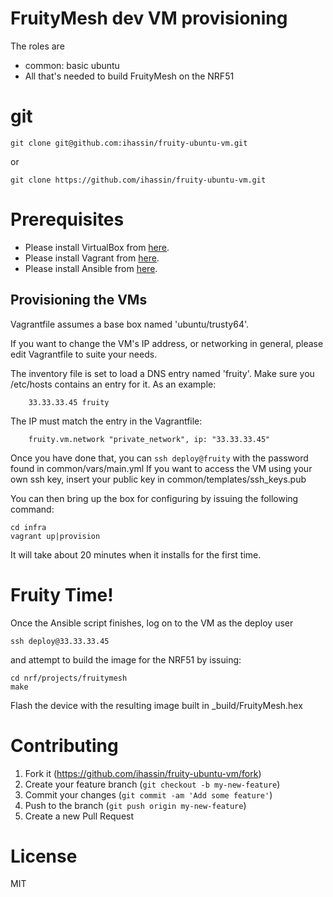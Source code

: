 # FruityMesh dev VM provisioning

The roles are

- common: basic ubuntu
- All that's needed to build FruityMesh on the NRF51 

# git

```
git clone git@github.com:ihassin/fruity-ubuntu-vm.git
```
or

```
git clone https://github.com/ihassin/fruity-ubuntu-vm.git
```

# Prerequisites

* Please install VirtualBox from [here](https://www.virtualbox.org/wiki/Downloads).
* Please install Vagrant from [here](https://docs.vagrantup.com/v2/installation).
* Please install Ansible from [here](http://docs.ansible.com/ansible/intro_installation.html#getting-ansible).

## Provisioning the VMs

Vagrantfile assumes a base box named 'ubuntu/trusty64'.

If you want to change the VM's IP address, or networking in general, please edit Vagrantfile to suite your needs.

The inventory file is set to load a DNS entry named 'fruity'. Make sure you /etc/hosts contains an entry for it. As an example:

```
    33.33.33.45	fruity
```

The IP must match the entry in the Vagrantfile:

```
    fruity.vm.network "private_network", ip: "33.33.33.45"
```

Once you have done that, you can ```ssh deploy@fruity``` with the password found in common/vars/main.yml
If you want to access the VM using your own ssh key, insert your public key in common/templates/ssh_keys.pub

You can then bring up the box for configuring by issuing the following command:

```
cd infra
vagrant up|provision
```

It will take about 20 minutes when it installs for the first time.

# Fruity Time!

Once the Ansible script finishes, log on to the VM as the deploy user

```
ssh deploy@33.33.33.45
```
and attempt to build the image for the NRF51 by issuing:

```
cd nrf/projects/fruitymesh
make
```
Flash the device with the resulting image built in _build/FruityMesh.hex

# Contributing

1. Fork it (https://github.com/ihassin/fruity-ubuntu-vm/fork)
2. Create your feature branch (`git checkout -b my-new-feature`)
3. Commit your changes (`git commit -am 'Add some feature'`)
4. Push to the branch (`git push origin my-new-feature`)
5. Create a new Pull Request

# License

MIT

